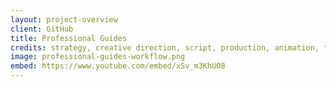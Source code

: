 ```yaml
---
layout: project-overview
client: GitHub
title: Professional Guides
credits: strategy, creative direction, script, production, animation, technical assets
image: professional-guides-workflow.png
embed: https://www.youtube.com/embed/xSv_m3KhUO8
---
```

